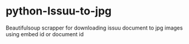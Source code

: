 # python-Issuu-to-jpg
Beautifulsoup scrapper for downloading issuu document to jpg images using embed id or document id

